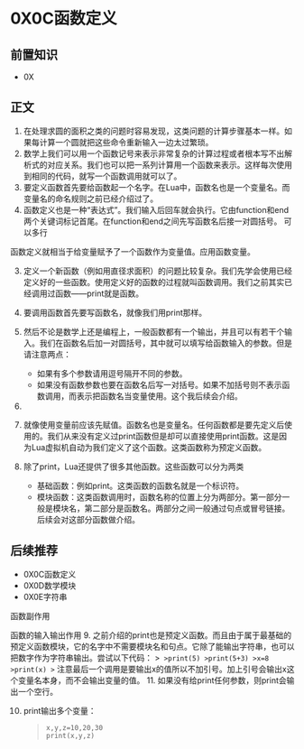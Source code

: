 # 0X0C函数定义
## 前置知识
* 0X
## 正文
1. 在处理求圆的面积之类的问题时容易发现，这类问题的计算步骤基本一样。如果每计算一个圆就把这些命令重新输入一边太过繁琐。
2. 数学上我们可以用一个函数记号来表示非常复杂的计算过程或者根本写不出解析式的对应关系。我们也可以把一系列计算用一个函数来表示。这样每次使用到相同的代码，就写一个函数调用就可以了。
3. 要定义函数首先要给函数起一个名字。在Lua中，函数名也是一个变量名。而变量名的命名规则之前已经介绍过了。
4. 函数定义也是一种“表达式”。我们输入后回车就会执行。它由function和end两个关键词标记首尾。在function和end之间先写函数名后接一对圆括号。
可以多行

函数定义就相当于给变量赋予了一个函数作为变量值。应用函数变量。





3. 定义一个新函数（例如用直径求面积）的问题比较复杂。我们先学会使用已经定义好的一些函数。使用定义好的函数的过程就叫函数调用。我们之前其实已经调用过函数——print就是函数。
4. 要调用函数首先要写函数名，就像我们用print那样。
5. 然后不论是数学上还是编程上，一般函数都有一个输出，并且可以有若干个输入。我们在函数名后加一对圆括号，其中就可以填写给函数输入的参数。但是请注意两点：
    * 如果有多个参数请用逗号隔开不同的参数。
    * 如果没有函数参数也要在函数名后写一对括号。如果不加括号则不表示函数调用，而表示把函数名当变量使用。这个我后续会介绍。
6. 
    
8. 就像使用变量前应该先赋值。函数名也是变量名。任何函数都是要先定义后使用的。我们从来没有定义过print函数但是却可以直接使用print函数。这是因为Lua虚拟机自动为我们定义了这个函数。这类函数称为预定义函数。
9. 除了print，Lua还提供了很多其他函数。这些函数可以分为两类
    * 基础函数：例如print。这类函数的函数名就是一个标识符。
    * 模块函数：这类函数调用时，函数名称的位置上分为两部分。第一部分一般是模块名，第二部分是函数名。两部分之间一般通过句点或冒号链接。后续会对这部分函数做介绍。
## 后续推荐



* 0X0C函数定义
* 0X0D数学模块
* 0X0E字符串


函数副作用

函数的输入输出作用
9. 之前介绍的print也是预定义函数。而且由于属于最基础的预定义函数模块，它的名字中不需要模块名和句点。它除了能输出字符串，也可以把数字作为字符串输出。尝试以下代码：
    >```
    >print(5)
    >print(5+3)
    >x=8
    >print(x)
    >```
    注意最后一个调用是要输出x的值所以不加引号。加上引号会输出x这个变量名本身，而不会输出变量的值。
11. 如果没有给print任何参数，则print会输出一个空行。

10. print输出多个变量：
    >```
    >x,y,z=10,20,30
    >print(x,y,z)
    >```